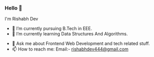 ### Hello 👋 
I'm Rishabh Dev 


<!-- **rishabhdev444/rishabhdev444** is a ✨ _special_ ✨ repository because its `README.md` (this file) appears on your GitHub profile.

Here are some ideas to get you started: -->

- 🔭 I’m currently pursuing B.Tech in EEE.
- 🌱 I’m currently learning Data Structures And Algorithms.
<!-- - 👯 I’m looking to collaborate on ... -->
<!-- - 🤔 I’m looking for help with ... -->
- 💬 Ask me about Frontend Web Development and tech related stuff.
- 📫 How to reach me: Email:- rishabhdev444@gmail.com



